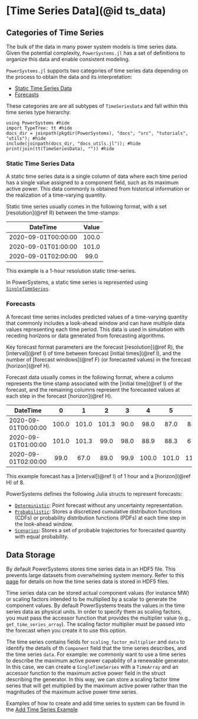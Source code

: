 # [Time Series Data](@id ts_data)

## Categories of Time Series

The bulk of the data in many power system models is time series data. Given the potential
complexity, `PowerSystems.jl` has a set of definitions to organize this data and
enable consistent modeling.

`PowerSystems.jl` supports two categories of time series data depending on the
process to obtain the data and its interpretation:

- [Static Time Series Data](@ref)
- [Forecasts](@ref)


These categories are are all subtypes of `TimeSeriesData` and fall within this time series
type hierarchy:

```@repl
using PowerSystems #hide
import TypeTree: tt #hide
docs_dir = joinpath(pkgdir(PowerSystems), "docs", "src", "tutorials", "utils"); #hide
include(joinpath(docs_dir, "docs_utils.jl")); #hide
print(join(tt(TimeSeriesData), "")) #hide
```

### Static Time Series Data

A static time series data is a single column of data where each time period has a single
value assigned to a component field, such as its maximum active power. This data commonly
is obtained from historical information or the realization of a time-varying quantity.

Static time series usually comes in the following format, with a set [resolution](@ref R)
between the time-stamps:

| DateTime            | Value |
|---------------------|:-----:|
| 2020-09-01T00:00:00 | 100.0 |
| 2020-09-01T01:00:00 | 101.0 |
| 2020-09-01T02:00:00 |  99.0 |

This example is a 1-hour resolution static time-series.

In PowerSystems, a static time series is represented using [`SingleTimeSeries`](@ref).

### Forecasts

A forecast time series includes predicted values of a time-varying quantity that commonly
includes a look-ahead window and can have multiple data values representing each time
period. This data is used in simulation with receding horizons or data generated from
forecasting algorithms.

Key forecast format parameters are the forecast [resolution](@ref R), the
[interval](@ref I) of time between forecast [initial times](@ref I), and the number of
[forecast windows](@ref F) (or forecasted values) in the forecast [horizon](@ref H).

Forecast data usually comes in the following format, where a column represents the time
stamp associated with the [initial time](@ref I) of the forecast, and the remaining columns
represent the forecasted values at each step in the forecast [horizon](@ref H).

| DateTime            |   0   | 1     | 2     | 3    | 4     | 5     | 6     | 7     |
|---------------------|:-----:|:-----:|:-----:|:----:|:-----:|:-----:|:-----:|:------|
| 2020-09-01T00:00:00 | 100.0 | 101.0 | 101.3 | 90.0 | 98.0  | 87.0  | 88.0  | 67.0  |
| 2020-09-01T01:00:00 | 101.0 | 101.3 | 99.0  | 98.0 | 88.9  | 88.3  | 67.1  | 89.4  |
| 2020-09-01T02:00:00 |  99.0 | 67.0  | 89.0  | 99.9 | 100.0 | 101.0 | 112.0 | 101.3 |

This example forecast has a [interval](@ref I) of 1 hour and a [horizon](@ref H) of 8.

PowerSystems defines the following Julia structs to represent forecasts:

- [`Deterministic`](@ref): Point forecast without any uncertainty representation.
- [`Probabilistic`](@ref): Stores a discretized cumulative distribution functions
  (CDFs) or probability distribution functions (PDFs) at each time step in the
  look-ahead window.
- [`Scenarios`](@ref): Stores a set of probable trajectories for forecasted quantity
  with equal probability.

## Data Storage

By default PowerSystems stores time series data in an HDF5 file.
This prevents
large datasets from overwhelming system memory. Refer to this
[page](https://nrel-sienna.github.io/InfrastructureSystems.jl/stable/dev_guide/time_series/#Data-Format)
for details on how the time series data is stored in HDF5 files.

Time series data can be stored actual component values (for instance MW) or scaling
factors intended to be multiplied by a scalar to generate the component values.
By default PowerSystems treats the values in the time
series data as physical units. In order to specify them as scaling factors, you
must pass the accessor function that provides the multiplier value (e.g.,
`get_time_series_array`). The scaling factor multiplier
must be passed into the forecast when you create it to use this option.

The time series contains fields for `scaling_factor_multiplier` and `data`
to identify the details of  th `Component` field that the time series describes, and the
time series `data`. For example: we commonly want to use a time series to
describe the maximum active power capability of a renewable generator. In this case, we
can create a `SingleTimeSeries` with a `TimeArray` and an accessor function to the
maximum active power field in the struct describing the generator. In this way, we can
store a scaling factor time series that will get multiplied by the maximum active power
rather than the magnitudes of the maximum active power time series.


Examples of how to create and add time series to system can be found in the
[Add Time Series Example](https://nrel-sienna.github.io/PowerSystems.jl/stable/tutorials/add_forecasts/)

